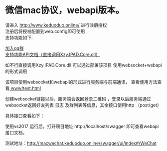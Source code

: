 # 微信mac协议，webapi版本。
 请进入  http://www.keduoduo.online/ 进行注册授权<br/>
 注册后将授权配置到web.config即可使用<br/>
 支持功能如下:<br/>

<a target="_blank" href="//shang.qq.com/wpa/qunwpa?idkey=3194af004cbc013eff0a61b99a46ae6f66c2c1f1fc62a9cdf58de1fd2b471058">加入qq群</a>
<br/>
<a href="https://github.com/changtuiqie/Mac.WeChat.WebApi/blob/master/API.txt" title="支持功能API文档">支持功能API文档（直接调用Xzy.IPAD.Core.dll）</a><br/>

如不行直接调用Xzy.IPAD.Core.dll 可以通过部署该项目 使用websocket+webapi的形式调用

该项目使用websocket和webapi的形式进行服务端与前端通讯，
查看使用方法查看<a href="https://github.com/changtuiqie/Mac.WeChat.WebApi/blob/master/WebDemo/www/Test.html"> www/test.html </a>

创建websocket链接以后，服务端会返回登录二维码 ，登录以后服务端通过websocket返回好友列表 日志 及群列表等信息，其余接口使用http （post/get）

具体接口查看如下：

使用vs2017 运行后，打开项目地址 http://localhost/swagger 即可查看webapi接口文档。

测试地址：http://macwechat.keduoduo.online/swagger/ui/index#/WeChat